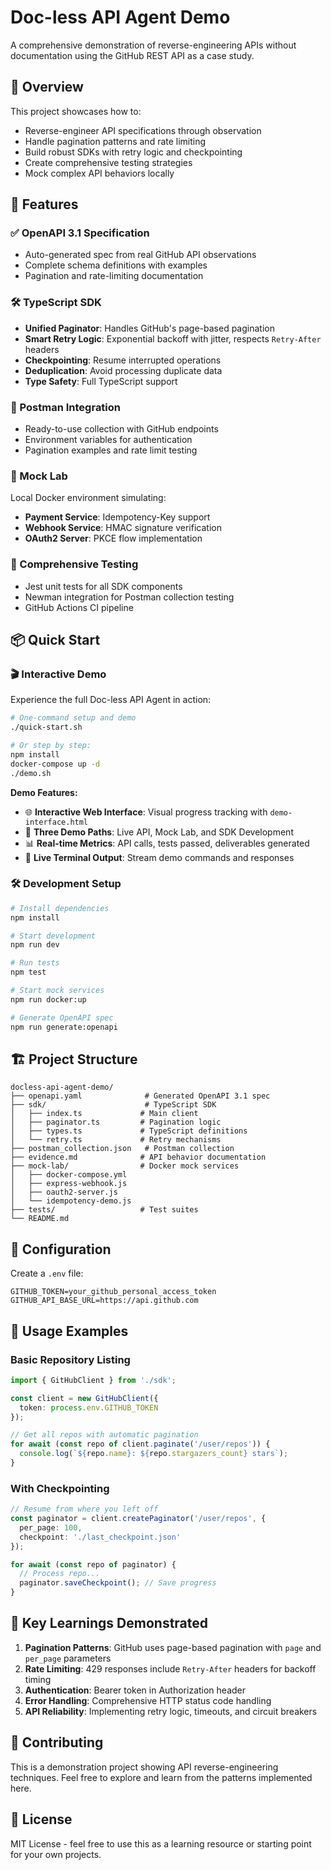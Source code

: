 # Doc-less API Agent Demo

A comprehensive demonstration of reverse-engineering APIs without documentation using the GitHub REST API as a case study.

## 🎯 Overview

This project showcases how to:
- Reverse-engineer API specifications through observation
- Handle pagination patterns and rate limiting
- Build robust SDKs with retry logic and checkpointing
- Create comprehensive testing strategies
- Mock complex API behaviors locally

## 🚀 Features

### ✅ OpenAPI 3.1 Specification
- Auto-generated spec from real GitHub API observations
- Complete schema definitions with examples
- Pagination and rate-limiting documentation

### 🛠 TypeScript SDK
- **Unified Paginator**: Handles GitHub's page-based pagination
- **Smart Retry Logic**: Exponential backoff with jitter, respects `Retry-After` headers
- **Checkpointing**: Resume interrupted operations
- **Deduplication**: Avoid processing duplicate data
- **Type Safety**: Full TypeScript support

### 📮 Postman Integration
- Ready-to-use collection with GitHub endpoints
- Environment variables for authentication
- Pagination examples and rate limit testing

### 🧪 Mock Lab
Local Docker environment simulating:
- **Payment Service**: Idempotency-Key support
- **Webhook Service**: HMAC signature verification
- **OAuth2 Server**: PKCE flow implementation

### 🧪 Comprehensive Testing
- Jest unit tests for all SDK components
- Newman integration for Postman collection testing
- GitHub Actions CI pipeline

## 📦 Quick Start

### 🎬 Interactive Demo
Experience the full Doc-less API Agent in action:

```bash
# One-command setup and demo
./quick-start.sh

# Or step by step:
npm install
docker-compose up -d
./demo.sh
```

**Demo Features:**
- 🌐 **Interactive Web Interface**: Visual progress tracking with `demo-interface.html`
- 🎯 **Three Demo Paths**: Live API, Mock Lab, and SDK Development  
- 📊 **Real-time Metrics**: API calls, tests passed, deliverables generated
- 🔄 **Live Terminal Output**: Stream demo commands and responses

### 🛠️ Development Setup
```bash
# Install dependencies
npm install

# Start development
npm run dev

# Run tests
npm test

# Start mock services
npm run docker:up

# Generate OpenAPI spec  
npm run generate:openapi
```

## 🏗 Project Structure

```
docless-api-agent-demo/
├── openapi.yaml              # Generated OpenAPI 3.1 spec
├── sdk/                      # TypeScript SDK
│   ├── index.ts             # Main client
│   ├── paginator.ts         # Pagination logic
│   ├── types.ts             # TypeScript definitions
│   └── retry.ts             # Retry mechanisms
├── postman_collection.json   # Postman collection
├── evidence.md              # API behavior documentation
├── mock-lab/                # Docker mock services
│   ├── docker-compose.yml
│   ├── express-webhook.js
│   ├── oauth2-server.js
│   └── idempotency-demo.js
├── tests/                   # Test suites
└── README.md
```

## 🔧 Configuration

Create a `.env` file:

```env
GITHUB_TOKEN=your_github_personal_access_token
GITHUB_API_BASE_URL=https://api.github.com
```

## 📖 Usage Examples

### Basic Repository Listing
```typescript
import { GitHubClient } from './sdk';

const client = new GitHubClient({
  token: process.env.GITHUB_TOKEN
});

// Get all repos with automatic pagination
for await (const repo of client.paginate('/user/repos')) {
  console.log(`${repo.name}: ${repo.stargazers_count} stars`);
}
```

### With Checkpointing
```typescript
// Resume from where you left off
const paginator = client.createPaginator('/user/repos', {
  per_page: 100,
  checkpoint: './last_checkpoint.json'
});

for await (const repo of paginator) {
  // Process repo...
  paginator.saveCheckpoint(); // Save progress
}
```

## 🎯 Key Learnings Demonstrated

1. **Pagination Patterns**: GitHub uses page-based pagination with `page` and `per_page` parameters
2. **Rate Limiting**: 429 responses include `Retry-After` headers for backoff timing
3. **Authentication**: Bearer token in Authorization header
4. **Error Handling**: Comprehensive HTTP status code handling
5. **API Reliability**: Implementing retry logic, timeouts, and circuit breakers

## 🤝 Contributing

This is a demonstration project showing API reverse-engineering techniques. Feel free to explore and learn from the patterns implemented here.

## 📄 License

MIT License - feel free to use this as a learning resource or starting point for your own projects.
